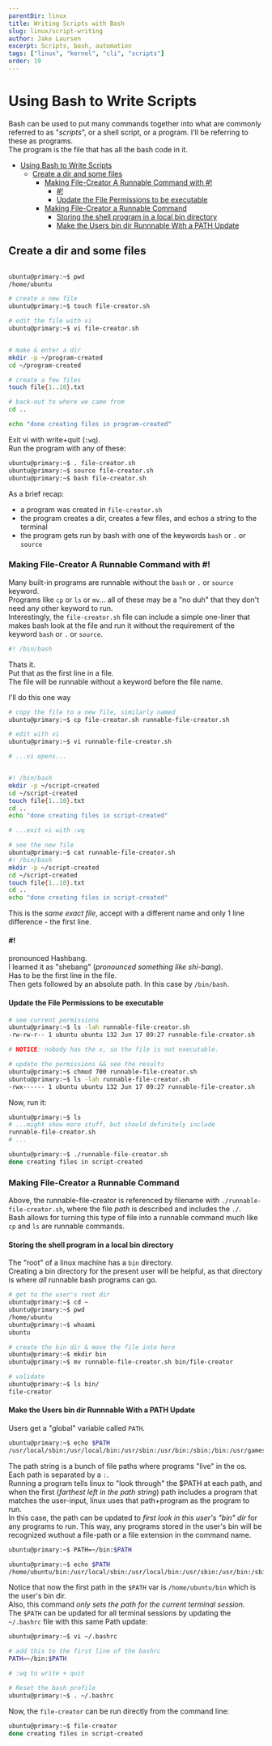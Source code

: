 ```yaml
---
parentDir: linux
title: Writing Scripts with Bash
slug: linux/script-writing
author: Jake Laursen
excerpt: Scripts, bash, automation
tags: ["linux", "kernel", "cli", "scripts"]
order: 19
---
```


# Using Bash to Write Scripts
Bash can be used to put many commands together into what are commonly referred to as "_scripts_", or a shell script, or a program. I'll be referring to these as programs.  
The program is the file that has all the bash code in it.  

- [Using Bash to Write Scripts](#using-bash-to-write-scripts)
  - [Create a dir and some files](#create-a-dir-and-some-files)
    - [Making File-Creator A Runnable Command with #!](#making-file-creator-a-runnable-command-with-)
      - [#!](#)
      - [Update the File Permissions to be executable](#update-the-file-permissions-to-be-executable)
    - [Making File-Creator a Runnable Command](#making-file-creator-a-runnable-command)
      - [Storing the shell program in a local bin directory](#storing-the-shell-program-in-a-local-bin-directory)
      - [Make the Users bin dir Runnnable With a PATH Update](#make-the-users-bin-dir-runnnable-with-a-path-update)
## Create a dir and some files
```bash

ubuntu@primary:~$ pwd
/home/ubuntu

# create a new file
ubuntu@primary:~$ touch file-creator.sh

# edit the file with vi
ubuntu@primary:~$ vi file-creator.sh 


# make & enter a dir
mkdir -p ~/program-created
cd ~/program-created

# create a few files
touch file{1..10}.txt

# back-out to where we came from
cd ..

echo "done creating files in program-created"
```
Exit vi with write+quit (`:wq`).  
Run the program with any of these: 
```bash
ubuntu@primary:~$ . file-creator.sh 
ubuntu@primary:~$ source file-creator.sh 
ubuntu@primary:~$ bash file-creator.sh 
```

As a brief recap:
- a program was created in `file-creator.sh`
- the program creates a dir, creates a few files, and echos a string to the terminal
- the program gets run by bash with one of the keywords `bash` or `.` or `source`

### Making File-Creator A Runnable Command with #!
Many built-in programs are runnable without the `bash` or `.` or `source` keyword.  
Programs like `cp` or `ls` or `mv`... all of these may be a "no duh" that they don't need any other keyword to run.  
Interestingly, the `file-creator.sh` file can include a simple one-liner that makes bash look at the file and run it without the requirement of the keyword `bash` or `.` or `source`.  

```bash
#! /bin/bash
```
Thats it.  
Put that as the first line in a file.  
The file will be runnable without a keyword before the file name.  

I'll do this one way
```bash
# copy the file to a new file, similarly named
ubuntu@primary:~$ cp file-creator.sh runnable-file-creator.sh

# edit with vi
ubuntu@primary:~$ vi runnable-file-creator.sh

# ...vi opens...


#! /bin/bash
mkdir -p ~/script-created
cd ~/script-created
touch file{1..10}.txt
cd ..
echo "done creating files in script-created"

# ...exit vi with :wq

# see the new file
ubuntu@primary:~$ cat runnable-file-creator.sh 
#! /bin/bash
mkdir -p ~/script-created
cd ~/script-created
touch file{1..10}.txt
cd ..
echo "done creating files in script-created"
```
This is the _same exact file_, accept with a different name and only 1 line difference - the first line.  

#### #!
pronounced Hashbang.  
I learned it as "shebang" (_pronounced something like shi-bang_).  
Has to be the first line in the file.  
Then gets followed by an absolute path. In this case by `/bin/bash`.  

#### Update the File Permissions to be executable
```bash
# see current permissions
ubuntu@primary:~$ ls -lah runnable-file-creator.sh 
-rw-rw-r-- 1 ubuntu ubuntu 132 Jun 17 09:27 runnable-file-creator.sh

# NOTICE: nobody has the x, so the file is not executable.

# update the permissions && see the results
ubuntu@primary:~$ chmod 700 runnable-file-creator.sh 
ubuntu@primary:~$ ls -lah runnable-file-creator.sh 
-rwx------ 1 ubuntu ubuntu 132 Jun 17 09:27 runnable-file-creator.sh
```

Now, run it:
```bash
ubuntu@primary:~$ ls
# ...might show more stuff, but should definitely include
runnable-file-creator.sh 
# ...

ubuntu@primary:~$ ./runnable-file-creator.sh 
done creating files in script-created
```

### Making File-Creator a Runnable Command
Above, the runnable-file-creator is referenced by filename with `./runnable-file-creator.sh`, where the file _path_ is described and includes the `./`.  
Bash allows for turning this type of file into a runnable command much like `cp` and `ls` are runnable commands.  

#### Storing the shell program in a local bin directory
The "root" of a linux machine has a `bin` directory.  
Creating a bin directory for the present user will be helpful, as that directory is where _all_ runnable bash programs can go.  

```bash
# get to the user's root dir
ubuntu@primary:~$ cd ~
ubuntu@primary:~$ pwd
/home/ubuntu
ubuntu@primary:~$ whoami
ubuntu

# create the bin dir & move the file into here
ubuntu@primary:~$ mkdir bin
ubuntu@primary:~$ mv runnable-file-creator.sh bin/file-creator

# validate
ubuntu@primary:~$ ls bin/
file-creator
```

#### Make the Users bin dir Runnnable With a PATH Update
Users get a "global" variable called `PATH`.
```bash
ubuntu@primary:~$ echo $PATH
/usr/local/sbin:/usr/local/bin:/usr/sbin:/usr/bin:/sbin:/bin:/usr/games:/usr/local/games:/snap/bin
```  
The path string is a bunch of file paths where programs "live" in the os. Each path is separated by a `:`.    
Running a program tells linux to "look through" the $PATH at each path, and when the first (_farthest left in the path string_) path includes a program that matches the user-input, linux uses that path+program as the program to run.  
In this case, the path can be updated to _first look in this user's "bin" dir_ for any programs to run. This way, any programs stored in the user's bin will be recognized wuthout a file-path or a file extension in the command name.  

```bash
ubuntu@primary:~$ PATH=~/bin:$PATH

ubuntu@primary:~$ echo $PATH
/home/ubuntu/bin:/usr/local/sbin:/usr/local/bin:/usr/sbin:/usr/bin:/sbin:/bin:/usr/games:/usr/local/games:/snap/bin
```
Notice that now the first path in the `$PATH` var is `/home/ubuntu/bin` which is the user's bin dir.  
Also, this command _only sets the path for the current terminal session._  
The `$PATH` can be updated for all terminal sessions by updating the `~/.bashrc` file with this same Path update:  

```bash
ubuntu@primary:~$ vi ~/.bashrc

# add this to the first line of the bashrc
PATH=~/bin:$PATH

# :wq to write + quit

# Reset the bash profile
ubuntu@primary:~$ . ~/.bashrc
```  

Now, the `file-creator` can be run directly from the command line:
```bash
ubuntu@primary:~$ file-creator
done creating files in script-created

```